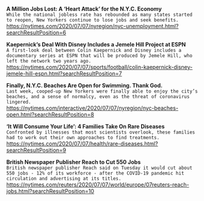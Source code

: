 **A Million Jobs Lost: A ‘Heart Attack’ for the N.Y.C. Economy**\
`While the national jobless rate has rebounded as many states started to reopen, New Yorkers continue to lose jobs and seek benefits.`\
https://nytimes.com/2020/07/07/nyregion/nyc-unemployment.html?searchResultPosition=6

**Kaepernick’s Deal With Disney Includes a Jemele Hill Project at ESPN**\
`A first-look deal between Colin Kaepernick and Disney includes a documentary series at ESPN that will be produced by Jemele Hill, who left the network two years ago.`\
https://nytimes.com/2020/07/07/sports/football/colin-kaepernick-disney-jemele-hill-espn.html?searchResultPosition=7

**Finally, N.Y.C. Beaches Are Open for Swimming. Thank God.**\
`Last week, cooped-up New Yorkers were finally able to enjoy the city’s beaches, and a sense of normalcy, even as the threat of coronavirus lingered.`\
https://nytimes.com/interactive/2020/07/07/nyregion/nyc-beaches-open.html?searchResultPosition=8

**‘It Will Consume Your Life’: 4 Families Take On Rare Diseases**\
`Confronted by illnesses that most scientists overlook, these families had to work out their own approaches to find treatments.`\
https://nytimes.com/2020/07/07/health/rare-diseases.html?searchResultPosition=9

**British Newspaper Publisher Reach to Cut 550 Jobs**\
`British newspaper publisher Reach said on Tuesday it would cut about 550 jobs - 12% of its workforce - after the COVID-19 pandemic hit circulation and advertising at its titles.`\
https://nytimes.com/reuters/2020/07/07/world/europe/07reuters-reach-jobs.html?searchResultPosition=10

